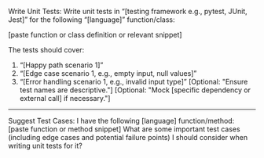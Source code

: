 Write Unit Tests:
Write unit tests in “[testing framework e.g., pytest, JUnit, Jest]” for the following “[language]” function/class:

[paste function or class definition or relevant snippet]

The tests should cover:
1. “[Happy path scenario 1]”
2. “[Edge case scenario 1, e.g., empty input, null values]”
3. “[Error handling scenario 1, e.g., invalid input type]”
[Optional: "Ensure test names are descriptive."]
[Optional: "Mock [specific dependency or external call] if necessary."]

----------------------------------------------

Suggest Test Cases:
I have the following [language] function/method:
[paste function or method snippet]
What are some important test cases (including edge cases and potential failure points) I should consider when writing unit tests for it?
